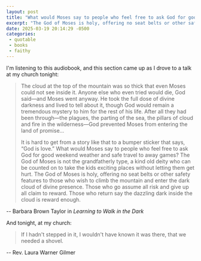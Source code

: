 ```yaml
---
layout: post
title: "What would Moses say to people who feel free to ask God for good weekend weather"
excerpt: "The God of Moses is holy, offering no seat belts or other safety features to those who wish to climb the mountain and enter the dark cloud of divine presence. Those who go assume all risk and give up all claim to reward."
date: 2025-03-19 20:14:29 -0500
categories:
 - quotable
 - books
 - faithy
---
```


I'm listening to this audiobook, and this section came up as I drove to a talk at my church tonight:

> The cloud at the top of the mountain was so thick that even Moses could not see inside it. Anyone else who even tried would die, God said—and Moses went anyway. He took the full dose of divine darkness and lived to tell about it, though God would remain a tremendous mystery to him for the rest of his life. After all they had been through—the plagues, the parting of the sea, the pillars of cloud and fire in the wilderness—God prevented Moses from entering the land of promise...
>
> It is hard to get from a story like that to a bumper sticker that says, “God is love.” What would Moses say to people who feel free to ask God for good weekend weather and safe travel to away games? The God of Moses is not the grandfatherly type, a kind old deity who can be counted on to take the kids exciting places without letting them get hurt. The God of Moses is holy, offering no seat belts or other safety features to those who wish to climb the mountain and enter the dark cloud of divine presence. Those who go assume all risk and give up all claim to reward. Those who return say the dazzling dark inside the cloud is reward enough.

-- Barbara Brown Taylor in _Learning to Walk in the Dark_

And tonight, at my church:

> If I hadn't stepped in it, I wouldn't have known it was there, that we needed a shovel.

-- Rev. Laura Warner Gilmer
